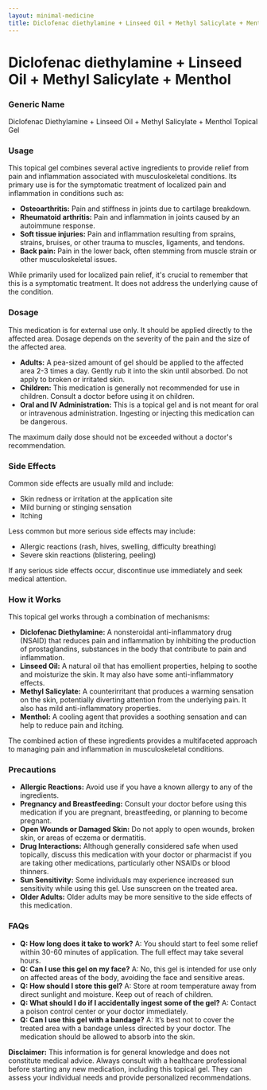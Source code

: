 ```yaml
---
layout: minimal-medicine
title: Diclofenac diethylamine + Linseed Oil + Methyl Salicylate + Menthol
---
```


# Diclofenac diethylamine + Linseed Oil + Methyl Salicylate + Menthol
### Generic Name
Diclofenac Diethylamine + Linseed Oil + Methyl Salicylate + Menthol Topical Gel


### Usage

This topical gel combines several active ingredients to provide relief from pain and inflammation associated with musculoskeletal conditions.  Its primary use is for the symptomatic treatment of localized pain and inflammation in conditions such as:

* **Osteoarthritis:** Pain and stiffness in joints due to cartilage breakdown.
* **Rheumatoid arthritis:**  Pain and inflammation in joints caused by an autoimmune response.
* **Soft tissue injuries:** Pain and inflammation resulting from sprains, strains, bruises, or other trauma to muscles, ligaments, and tendons.
* **Back pain:**  Pain in the lower back, often stemming from muscle strain or other musculoskeletal issues.

While primarily used for localized pain relief, it's crucial to remember that this is a symptomatic treatment. It does not address the underlying cause of the condition.


### Dosage

This medication is for external use only.  It should be applied directly to the affected area.  Dosage depends on the severity of the pain and the size of the affected area.  

* **Adults:**  A pea-sized amount of gel should be applied to the affected area 2-3 times a day. Gently rub it into the skin until absorbed. Do not apply to broken or irritated skin.
* **Children:** This medication is generally not recommended for use in children. Consult a doctor before using it on children.
* **Oral and IV Administration:** This is a topical gel and is not meant for oral or intravenous administration.  Ingesting or injecting this medication can be dangerous.

The maximum daily dose should not be exceeded without a doctor's recommendation.


### Side Effects

Common side effects are usually mild and include:

* Skin redness or irritation at the application site
* Mild burning or stinging sensation
* Itching

Less common but more serious side effects may include:

* Allergic reactions (rash, hives, swelling, difficulty breathing)
* Severe skin reactions (blistering, peeling)

If any serious side effects occur, discontinue use immediately and seek medical attention.


### How it Works

This topical gel works through a combination of mechanisms:

* **Diclofenac Diethylamine:** A nonsteroidal anti-inflammatory drug (NSAID) that reduces pain and inflammation by inhibiting the production of prostaglandins, substances in the body that contribute to pain and inflammation.
* **Linseed Oil:**  A natural oil that has emollient properties, helping to soothe and moisturize the skin.  It may also have some anti-inflammatory effects.
* **Methyl Salicylate:** A counterirritant that produces a warming sensation on the skin, potentially diverting attention from the underlying pain.  It also has mild anti-inflammatory properties.
* **Menthol:** A cooling agent that provides a soothing sensation and can help to reduce pain and itching.


The combined action of these ingredients provides a multifaceted approach to managing pain and inflammation in musculoskeletal conditions.


### Precautions

* **Allergic Reactions:** Avoid use if you have a known allergy to any of the ingredients.
* **Pregnancy and Breastfeeding:** Consult your doctor before using this medication if you are pregnant, breastfeeding, or planning to become pregnant.
* **Open Wounds or Damaged Skin:** Do not apply to open wounds, broken skin, or areas of eczema or dermatitis.
* **Drug Interactions:** Although generally considered safe when used topically, discuss this medication with your doctor or pharmacist if you are taking other medications, particularly other NSAIDs or blood thinners.
* **Sun Sensitivity:** Some individuals may experience increased sun sensitivity while using this gel. Use sunscreen on the treated area.
* **Older Adults:** Older adults may be more sensitive to the side effects of this medication.


### FAQs

* **Q: How long does it take to work?** A:  You should start to feel some relief within 30-60 minutes of application.  The full effect may take several hours.
* **Q: Can I use this gel on my face?** A: No, this gel is intended for use only on affected areas of the body, avoiding the face and sensitive areas.
* **Q: How should I store this gel?** A: Store at room temperature away from direct sunlight and moisture. Keep out of reach of children.
* **Q: What should I do if I accidentally ingest some of the gel?** A:  Contact a poison control center or your doctor immediately.
* **Q: Can I use this gel with a bandage?** A:  It’s best not to cover the treated area with a bandage unless directed by your doctor.  The medication should be allowed to absorb into the skin.


**Disclaimer:** This information is for general knowledge and does not constitute medical advice. Always consult with a healthcare professional before starting any new medication, including this topical gel. They can assess your individual needs and provide personalized recommendations.
